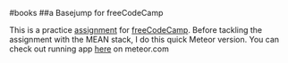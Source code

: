 #books
##a Basejump for freeCodeCamp

This is a practice [assignment](http://www.freecodecamp.com/challenges/basejump-manage-a-book-trading-club) for [freeCodeCamp](http://www.freecodecamp.com). Before tackling the assignment with the MEAN stack, I do this quick Meteor version. You can check out running app [here](http://books-janmp.meteor.com) on meteor.com